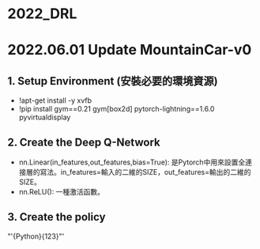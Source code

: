 # 2022_DRL
# 2022.06.01 Update MountainCar-v0
## 1. Setup Environment (安裝必要的環境資源)
- !apt-get install -y xvfb
- !pip install gym==0.21 gym[box2d] pytorch-lightning==1.6.0 pyvirtualdisplay
## 2. Create the Deep Q-Network
- nn.Linear(in_features,out_features,bias=True): 是Pytorch中用來設置全連接層的寫法。in_features=輸入的二維的SIZE，out_features=輸出的二維的SIZE。
- nn.ReLU(): 一種激活函數。
## 3. Create the policy
"'{Python}<space>{123}"'
